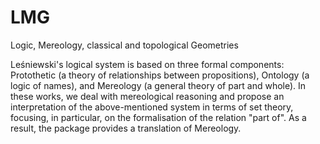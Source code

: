# LMG
Logic, Mereology, classical and topological Geometries

Leśniewski's logical system is based on three formal components: Protothetic (a theory of relationships between propositions), Ontology (a logic of names), and Mereology (a general theory of part and whole). 
In these works, we deal with mereological reasoning and propose an interpretation of the above-mentioned
system in terms of set theory, focusing, in particular, on the formalisation of the relation "part of". As a result, the package provides a translation of
Mereology.
